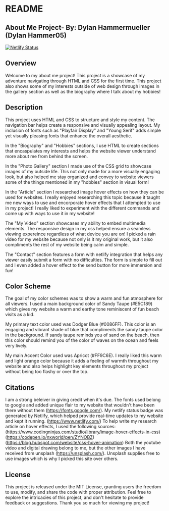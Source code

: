 # README


 ## About Me Project- By: Dylan Hammermueller (Dylan Hammer05)

 [![Netlify Status](https://api.netlify.com/api/v1/badges/19b3866e-f754-43c0-bac0-96da9329a845/deploy-status)](https://app.netlify.com/sites/dylanhammer05/deploys)

 ## Overview
 Welcome to my about me project! This project is a showcase of my adventure navigating through HTML and CSS for the first time. This project also shows some of my interests outside of web design through images in the gallery section as well as the biography where I talk about my hobbies!

## Description 
 This project uses HTML and CSS to structure and style my content. The navigation bar helps create a responsive and visually appealing layout. My inclusion of fonts such as "Playfair Display" and "Young Serif" adds simple yet visually pleasing fonts that enhance the overall aesthetic. 

 In the "Biography" and "Hobbies" sections, I use HTML to create sections that encaspulates my interests and helps the website viewer understand more about me from behind the screen.

 In the "Photo Gallery" section I made use of the CSS grid to showcase images of my outside life. This not only made for a more visually engaging look, but also helped me stay organized and convey to website viewers some of the things mentioned in my "hobbies" section in visual form!

 In the "Article" section I researched image hover effects on how they can be used for websites. I really enjoyed researching this topic because it taught me new ways to use and encorporate hover effects that I attempted to use in my project! I really liked to experiment with the different commands and come up with ways to use it in my website!

 The "My Video" section showcases my ability to embed multimedia elements. The responsive design in my css helped ensure a seamless viewing expereince regardless of what device you are on! I picked a rain video for my website because not only is it my original work, but it also compliments the rest of my website being calm and simple. 

 The "Contact" section features a form with netlify integration that helps any viewer easily submit a form with no difficulties. The form is simple to fill out and I even added a hover effect to the send button for more immersion and fun!

 ## Color Scheme
 The goal of my color schemes was to show a warm and fun atmosphere for all viewers. I used a main background color of Sandy Taupe (#E5C189) which gives my website a warm and earthy tone reminiscent of fun beach visits as a kid. 

 My primary text color used was Dodger Blue (#0086FF). This color is an engaging and vibrant shade of blue that compliments the sandy taupe color in the background. If sandy taupe reminds you of sand on the beach, then this color should remind you of the color of waves on the ocean and feels very lively. 

 My main Accent Color used was Apricot (#FF9C6E). I really liked this warm and light orange color because it adds a feeling of warmth throughout my website and also helps highlight key elements throughout my project without being too flashy or over the top. 


  ## Citations
  I am a strong beleiver in giving credit when it's due. The fonts used belong to google and added unique flair to my website that wouldn't have been there without them (https://fonts.google.com/). 
  My netlify status badge was generated by Netlify, which helped provide real-time updates to my website and kept it running. (https://www.netlify.com/)
  To help write my research article on hover effects, I used the following sources: (https://www.codingninjas.com/studio/library/image-hover-effects-in-css) (https://codepen.io/nxworld/pen/ZYNOBZ) (https://blog.hubspot.com/website/css-hover-animation)
  Both the youtube video and digital drawing belong to me, but the other images I have received from unsplash (https://unsplash.com/). Unsplash supplies free to use images which is why I picked this site over others. 

   ## License 
   This project is released under the MIT License, granting users the freedom to use, modify, and share the code with proper attribution.
   Feel free to explore the intricacies of this project, and don't hesitate to provide feedback or suggestions. Thank you so much for viewing my project!